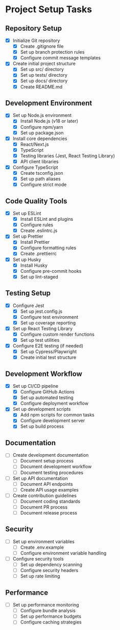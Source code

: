 # Project Setup Tasks

## Repository Setup

- [x] Initialize Git repository
  - [x] Create .gitignore file
  - [x] Set up branch protection rules
  - [x] Configure commit message templates
- [x] Create initial project structure
  - [x] Set up src/ directory
  - [x] Set up tests/ directory
  - [x] Set up docs/ directory
  - [x] Create README.md

## Development Environment

- [x] Set up Node.js environment
  - [x] Install Node.js (v18 or later)
  - [x] Configure npm/yarn
  - [x] Set up package.json
- [x] Install core dependencies
  - [x] React/Next.js
  - [x] TypeScript
  - [x] Testing libraries (Jest, React Testing Library)
  - [x] API client libraries
- [x] Configure TypeScript
  - [x] Create tsconfig.json
  - [x] Set up path aliases
  - [x] Configure strict mode

## Code Quality Tools

- [x] Set up ESLint
  - [x] Install ESLint and plugins
  - [x] Configure rules
  - [x] Create .eslintrc.js
- [x] Set up Prettier
  - [x] Install Prettier
  - [x] Configure formatting rules
  - [x] Create .prettierrc
- [x] Set up Husky
  - [x] Install Husky
  - [x] Configure pre-commit hooks
  - [x] Set up lint-staged

## Testing Setup

- [x] Configure Jest
  - [x] Set up jest.config.js
  - [x] Configure test environment
  - [x] Set up coverage reporting
- [x] Set up React Testing Library
  - [x] Configure custom render functions
  - [x] Set up test utilities
- [x] Configure E2E testing (if needed)
  - [x] Set up Cypress/Playwright
  - [x] Create initial test structure

## Development Workflow

- [x] Set up CI/CD pipeline
  - [x] Configure GitHub Actions
  - [x] Set up automated testing
  - [x] Configure deployment workflow
- [x] Set up development scripts
  - [x] Add npm scripts for common tasks
  - [x] Configure development server
  - [x] Set up build process

## Documentation

- [ ] Create development documentation
  - [ ] Document setup process
  - [ ] Document development workflow
  - [ ] Document testing procedures
- [ ] Set up API documentation
  - [ ] Document API endpoints
  - [ ] Create API usage examples
- [ ] Create contribution guidelines
  - [ ] Document coding standards
  - [ ] Document PR process
  - [ ] Document release process

## Security

- [ ] Set up environment variables
  - [ ] Create .env.example
  - [ ] Configure environment variable handling
- [ ] Configure security tools
  - [ ] Set up dependency scanning
  - [ ] Configure security headers
  - [ ] Set up rate limiting

## Performance

- [ ] Set up performance monitoring
  - [ ] Configure bundle analysis
  - [ ] Set up performance budgets
  - [ ] Configure caching strategies
